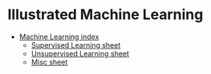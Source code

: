 # Illustrated Machine Learning

* [Machine Learning index](./ml-index.md)
  * [Supervised Learning sheet](https://excalidraw.com/#room=98cce90a099c18945878,s9kS_I4p5vThOZmqzCKNkA)
  * [Unsupervised Learning sheet](https://excalidraw.com/#room=f5bca47ad9a575adb0aa,GwS8CWXrEQul5besHqqIpQ)
  * [Misc sheet](https://excalidraw.com/#room=4a3d8536622398c0bf61,r3YDjZ6aEkcP3BWDGlI4_A)